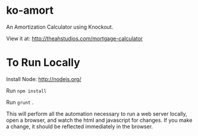ko-amort
========

An Amortization Calculator using Knockout.

View it at: http://theahstudios.com/mortgage-calculator

To Run Locally
========

Install Node: http://nodejs.org/

Run `npm install`

Run `grunt` . 

This will perform all the automation necessary to run a web server locally, open a browser, and watch the html and javascript for changes. If you make a change, it should be reflected immediately in the browser.
